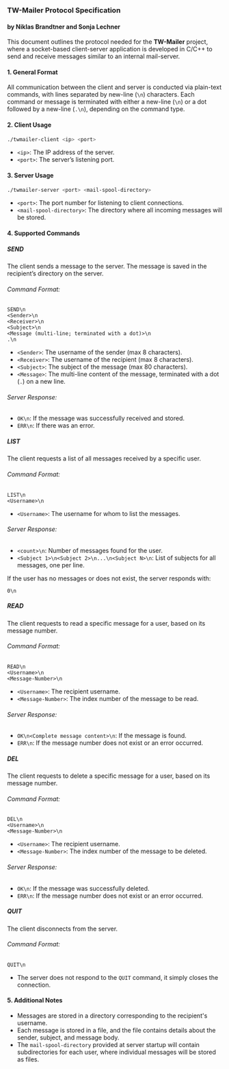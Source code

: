 ### TW-Mailer Protocol Specification
#### by Niklas Brandtner and Sonja Lechner

This document outlines the protocol needed for the **TW-Mailer** project, where a socket-based client-server application is developed in C/C++ to send and receive messages similar to an internal mail-server.

#### 1. **General Format**
All communication between the client and server is conducted via plain-text commands, with lines separated by new-line (`\n`) characters. Each command or message is terminated with either a new-line (`\n`) or a dot followed by a new-line (`.\n`), depending on the command type.

#### 2. **Client Usage**
```bash
./twmailer-client <ip> <port>
```
- `<ip>`: The IP address of the server.
- `<port>`: The server’s listening port.

#### 3. **Server Usage**
```bash
./twmailer-server <port> <mail-spool-directory>
```
- `<port>`: The port number for listening to client connections.
- `<mail-spool-directory>`: The directory where all incoming messages will be stored.

#### 4. **Supported Commands**

##### **SEND**
The client sends a message to the server. The message is saved in the recipient’s directory on the server.

###### Command Format:
```plaintext
SEND\n
<Sender>\n
<Receiver>\n
<Subject>\n
<Message (multi-line; terminated with a dot)>\n
.\n
```
- `<Sender>`: The username of the sender (max 8 characters).
- `<Receiver>`: The username of the recipient (max 8 characters).
- `<Subject>`: The subject of the message (max 80 characters).
- `<Message>`: The multi-line content of the message, terminated with a dot (`.`) on a new line.

###### Server Response:
- `OK\n`: If the message was successfully received and stored.
- `ERR\n`: If there was an error.

##### **LIST**
The client requests a list of all messages received by a specific user.

###### Command Format:
```plaintext
LIST\n
<Username>\n
```
- `<Username>`: The username for whom to list the messages.

###### Server Response:
- `<count>\n`: Number of messages found for the user.
- `<Subject 1>\n<Subject 2>\n...\n<Subject N>\n`: List of subjects for all messages, one per line.

If the user has no messages or does not exist, the server responds with:
```plaintext
0\n
```

##### **READ**
The client requests to read a specific message for a user, based on its message number.

###### Command Format:
```plaintext
READ\n
<Username>\n
<Message-Number>\n
```
- `<Username>`: The recipient username.
- `<Message-Number>`: The index number of the message to be read.

###### Server Response:
- `OK\n<Complete message content>\n`: If the message is found.
- `ERR\n`: If the message number does not exist or an error occurred.

##### **DEL**
The client requests to delete a specific message for a user, based on its message number.

###### Command Format:
```plaintext
DEL\n
<Username>\n
<Message-Number>\n
```
- `<Username>`: The recipient username.
- `<Message-Number>`: The index number of the message to be deleted.

###### Server Response:
- `OK\n`: If the message was successfully deleted.
- `ERR\n`: If the message number does not exist or an error occurred.

##### **QUIT**
The client disconnects from the server.

###### Command Format:
```plaintext
QUIT\n
```
- The server does not respond to the `QUIT` command, it simply closes the connection.

#### 5. **Additional Notes**
- Messages are stored in a directory corresponding to the recipient's username.
- Each message is stored in a file, and the file contains details about the sender, subject, and message body.
- The `mail-spool-directory` provided at server startup will contain subdirectories for each user, where individual messages will be stored as files.